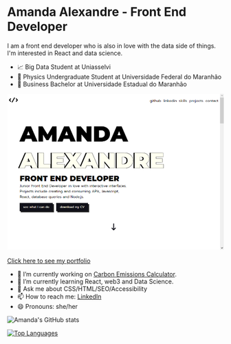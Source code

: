 # Amanda Alexandre - Front End Developer

I am a front end developer who is also in love with the data side of things. I'm interested in React and data science.

 - 📈 Big Data Student at Uniasselvi
 - :satellite: Physics Undergraduate Student at Universidade Federal do Maranhão
 - 💼 Business Bachelor at Universidade Estadual do Maranhão

![Front End Portfolio](portfolio_cover.png)

[Click here to see my portfolio](https://amandaalexandre.github.io)

- 🔭 I’m currently working on [Carbon Emissions Calculator](https://github.com/chingu-voyages/v40-geckos-team-18).
- 🌱 I’m currently learning React, web3 and Data Science.
- 💬 Ask me about CSS/HTML/SEO/Accessibility
- 📫 How to reach me: [LinkedIn](https://www.linkedin.com/in/amandavieiradev)
- 😄 Pronouns: she/her

![Amanda's GitHub stats](https://github-readme-stats.vercel.app/api?username=amandaalexandre&show_icons=true&theme=dark)

[![Top Languages](https://github-readme-stats.vercel.app/api/top-langs/?username=amandaalexandre&theme=dark)](https://github.com/amandaalexandre)
